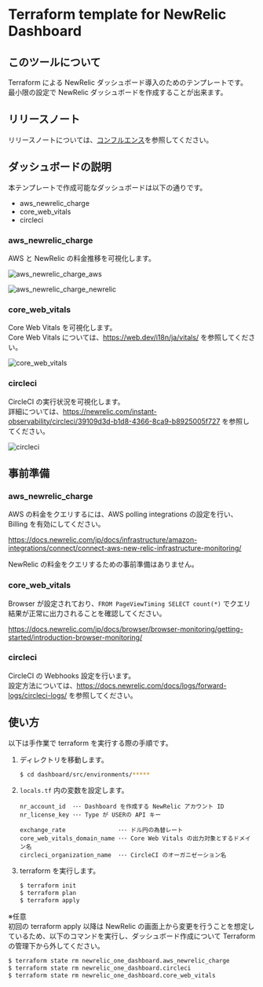 # Terraform template for NewRelic Dashboard

## このツールについて

Terraform による NewRelic ダッシュボード導入のためのテンプレートです。  
最小限の設定で NewRelic ダッシュボードを作成することが出来ます。

## リリースノート

リリースノートについては、[コンフルエンス](https://confl.arms.dmm.com/pages/viewpage.action?pageId=1100764234)を参照してください。

## ダッシュボードの説明

本テンプレートで作成可能なダッシュボードは以下の通りです。

* aws_newrelic_charge
* core_web_vitals
* circleci

### aws_newrelic_charge

AWS と NewRelic の料金推移を可視化します。

![aws_newrelic_charge_aws](attached-file/dashboard_aws_newrelic_charge_aws.png)

![aws_newrelic_charge_newrelic](attached-file/dashboard_aws_newrelic_charge_newrelic.png)

### core_web_vitals

Core Web Vitals を可視化します。  
Core Web Vitals については、https://web.dev/i18n/ja/vitals/ を参照してください。

![core_web_vitals](attached-file/dashboard_core_web_vitals.png)

### circleci

CircleCI の実行状況を可視化します。  
詳細については、https://newrelic.com/instant-observability/circleci/39109d3d-b1d8-4366-8ca9-b8925005f727 を参照してください。

![circleci](attached-file/dashboard_circleci.png)

## 事前準備

### aws_newrelic_charge

AWS の料金をクエリするには、AWS polling integrations の設定を行い、Billing を有効にしてください。

https://docs.newrelic.com/jp/docs/infrastructure/amazon-integrations/connect/connect-aws-new-relic-infrastructure-monitoring/

NewRelic の料金をクエリするための事前準備はありません。

### core_web_vitals

Browser が設定されており、`FROM PageViewTiming SELECT count(*)` でクエリ結果が正常に出力されることを確認してください。

https://docs.newrelic.com/jp/docs/browser/browser-monitoring/getting-started/introduction-browser-monitoring/

### circleci

CircleCI の Webhooks 設定を行います。  
設定方法については、https://docs.newrelic.com/docs/logs/forward-logs/circleci-logs/ を参照してください。

## 使い方

以下は手作業で terraform を実行する際の手順です。

1. ディレクトリを移動します。
    ```bash
    $ cd dashboard/src/environments/*****
    ```
2. `locals.tf` 内の変数を設定します。
    ```
    nr_account_id  ･･･ Dashboard を作成する NewRelic アカウント ID
    nr_license_key ･･･ Type が USERの API キー

    exchange_rate               ･･･ ドル円の為替レート
    core_web_vitals_domain_name ･･･ Core Web Vitals の出力対象とするドメイン名
    circleci_organization_name  ･･･ CircleCI のオーガニゼーション名
    ```
3. terraform を実行します。
    ```bash
    $ terraform init
    $ terraform plan
    $ terraform apply
    ```

※任意  
初回の terraform apply 以降は NewRelic の画面上から変更を行うことを想定しているため、以下のコマンドを実行し、ダッシュボード作成について Terraform の管理下から外してください。

```bash
$ terraform state rm newrelic_one_dashboard.aws_newrelic_charge
$ terraform state rm newrelic_one_dashboard.circleci
$ terraform state rm newrelic_one_dashboard.core_web_vitals
```
